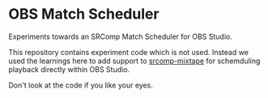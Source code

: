 # OBS Match Scheduler

Experiments towards an SRComp Match Scheduler for OBS Studio.

This repository contains experiment code which is not used. Instead we used the
learnings here to add support to [srcomp-mixtape][srcomp-mixtape] for
schemduling playback directly within OBS Studio.

Don't look at the code if you like your eyes.

[srcomp-mixtape]: https://github.com/srobo/srcomp-mixtape

